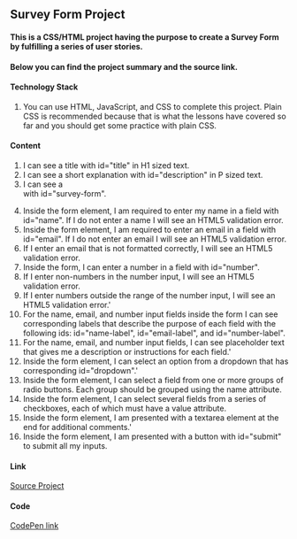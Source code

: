 ## Survey Form Project

#### This is a CSS/HTML project having the purpose to create a Survey Form by fulfilling a series of user stories.

#### Below you can find the project summary and the source link.

#### Technology Stack

1. You can use HTML, JavaScript, and CSS to complete this project. Plain CSS is recommended because that is what the lessons have covered so far and you should get some practice with plain CSS.

#### Content

1. I can see a title with id="title" in H1 sized text.
2. I can see a short explanation with id="description" in P sized text.
3. I can see a <form> with id="survey-form".
4. Inside the form element, I am required to enter my name in a field with id="name". If I do not enter a name I will see an HTML5 validation error.
5. Inside the form element, I am required to enter an email in a field with id="email". If I do not enter an email I will see an HTML5 validation error.
6. If I enter an email that is not formatted correctly, I will see an HTML5 validation error.
7. Inside the form, I can enter a number in a field with id="number".
8. If I enter non-numbers in the number input, I will see an HTML5 validation error.
9. If I enter numbers outside the range of the number input, I will see an HTML5 validation error.'
10. For the name, email, and number input fields inside the form I can see corresponding labels that describe the purpose of each field with the following ids: id="name-label", id="email-label", and id="number-label".
11. For the name, email, and number input fields, I can see placeholder text that gives me a description or instructions for each field.'
12. Inside the form element, I can select an option from a dropdown that has corresponding id="dropdown".'
13. Inside the form element, I can select a field from one or more groups of radio buttons. Each group should be grouped using the name attribute.
14. Inside the form element, I can select several fields from a series of checkboxes, each of which must have a value attribute.
15. Inside the form element, I am presented with a textarea element at the end for additional comments.'
16. Inside the form element, I am presented with a button with id="submit" to submit all my inputs.

#### Link

[Source Project](https://learn.freecodecamp.org/responsive-web-design/responsive-web-design-projects/build-a-survey-form/)

#### Code

[CodePen link](https://codepen.io/traian-mihali/pen/vwdjrZ)

